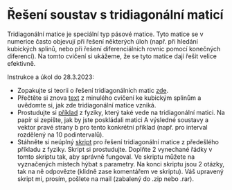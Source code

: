 # Řešení soustav s tridiagonální maticí
Tridiagonální matice je speciální typ pásové matice. Tyto matice se v numerice často objevují při řešení některých úloh
(např. při hledání kubických splinů, nebo při řešení diferenciálních rovnic pomocí konečných diferencí).
Na tomto cvičení si ukážeme, že se tyto matice dají řešit velice efektivně.

Instrukce a úkol do 28.3.2023:
* Zopakujte si teorii o řešení tridiagonálních matic [zde](teorie_tridiag.pdf).
* Přečtěte si znova [text](https://github.com/SebastianLorenz/NME1cv/blob/master/cv5/teorie_kubicky_spline.pdf) z minulého cvičení ke kubickým splinům a uvědomte si, jak zde tridiagonální matice vzniká.
* Prostudujte si [příklad](priklad_tridiagonalni_matice.pdf) z fyziky, který také vede na tridiagonální matici. Na papír si zepište, jak by jste poskládali matici A výsledné soustavy a vektor pravé strany b pro tento konkrétní příklad (např. pro interval rozdělený na 10 podintervalů).
* Stáhněte si neúplný [skript](tridiagmat_k_doplneni.m) pro řešení tridiagonální matice z předešlého příkladu z fyziky. Skript si prostudujte. Doplňte 2 vynechané řádky v tomto skriptu tak, aby správně fungoval. Ve skriptu můžete na vyznačených místech hýbat s parametry. Na konci skriptu jsou 2 otázky, tak na ně odpovězte (klidně zase komentářem ve skriptu). Váš upravený skript mi, prosím, pošlete na mail (zabalený do .zip nebo .rar).
